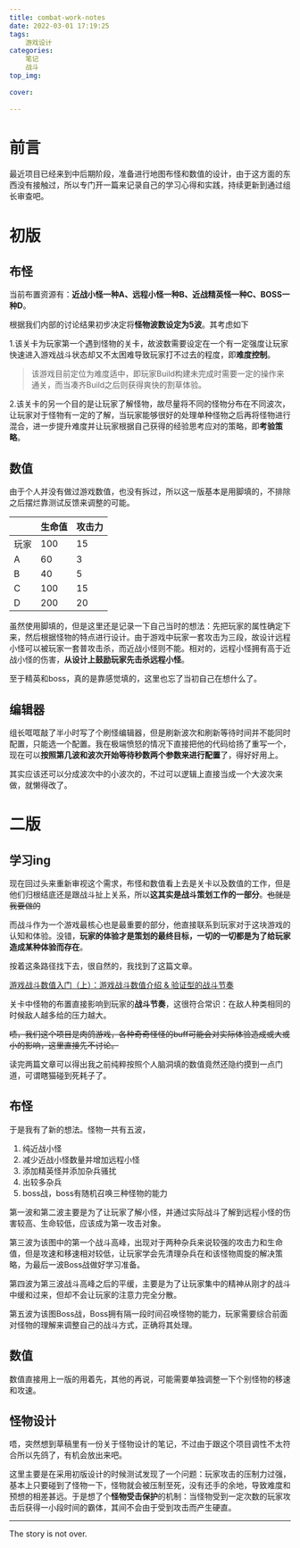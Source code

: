 ```yaml
---
title: combat-work-notes
date: 2022-03-01 17:19:25
tags:
	游戏设计
categories:
	笔记
	战斗
top_img:
	
cover:
	
---
```


# 前言

最近项目已经来到中后期阶段，准备进行地图布怪和数值的设计，由于这方面的东西没有接触过，所以专门开一篇来记录自己的学习心得和实践，持续更新到通过组长审查吧。

# 初版

## 布怪

当前布置资源有：**近战小怪一种A、远程小怪一种B、近战精英怪一种C、BOSS一种D**。

根据我们内部的讨论结果初步决定将**怪物波数设定为5波**。其考虑如下

1.该关卡为玩家第一个遇到怪物的关卡，故波数需要设定在一个有一定强度让玩家快速进入游戏战斗状态却又不太困难导致玩家打不过去的程度，即**难度控制**。

> 该游戏目前定位为难度适中，即玩家Build构建未完成时需要一定的操作来通关，而当凑齐Build之后则获得爽快的割草体验。

2.该关卡的另一个目的是让玩家了解怪物，故尽量将不同的怪物分布在不同波次，让玩家对于怪物有一定的了解，当玩家能够很好的处理单种怪物之后再将怪物进行混合，进一步提升难度并让玩家根据自己获得的经验思考应对的策略，即**考验策略**。

## 数值

由于个人并没有做过游戏数值，也没有拆过，所以这一版基本是用脚填的，不排除之后摆烂靠测试反馈来调整的可能。

|      | 生命值 | 攻击力 |
| :--- | ------ | ------ |
| 玩家 | 100    | 15     |
| A    | 60     | 3      |
| B    | 40     | 5      |
| C    | 100    | 15     |
| D    | 200    | 20     |

虽然使用脚填的，但是这里还是记录一下自己当时的想法：先把玩家的属性确定下来，然后根据怪物的特点进行设计。由于游戏中玩家一套攻击为三段，故设计远程小怪可以被玩家一套普攻击杀，而近战小怪则不能。相对的，远程小怪拥有高于近战小怪的伤害，**从设计上鼓励玩家先击杀远程小怪**。

至于精英和boss，真的是靠感觉填的，这里也忘了当初自己在想什么了。

## 编辑器

组长哐哐敲了半小时写了个刷怪编辑器，但是刷新波次和刷新等待时间并不能同时配置，只能选一个配置。我在极端愤怒的情况下直接把他的代码给扬了重写一个，现在可以**按照第几波和波次开始等待秒数两个参数来进行配置**了，得好好用上。

其实应该还可以分成波次中的小波次的，不过可以逻辑上直接当成一个大波次来做，就懒得改了。

# 二版

## 学习ing

现在回过头来重新审视这个需求，布怪和数值看上去是关卡以及数值的工作，但是他们归根结底还是跟战斗扯上关系，所以**这其实是战斗策划工作的一部分**。~~也就是我要做的~~

而战斗作为一个游戏最核心也是最重要的部分，他直接联系到玩家对于这块游戏的认知和体验。没错，**玩家的体验才是策划的最终目标，一切的一切都是为了给玩家造成某种体验而存在**。

按着这条路径找下去，很自然的，我找到了这篇文章。

[游戏战斗数值入门（上）：游戏战斗数值介绍 & 验证型的战斗节奏](https://zhuanlan.zhihu.com/p/134164771)

关卡中怪物的布置直接影响到玩家的**战斗节奏**，这很符合常识：在敌人种类相同的时候敌人越多给的压力越大。

~~啧，我们这个项目是肉鸽游戏，各种奇奇怪怪的buff可能会对实际体验造成或大或小的影响，这里直接先不讨论。~~

读完两篇文章可以得出我之前纯粹按照个人脑洞填的数值竟然还隐约摸到一点门道，可谓瞎猫碰到死耗子了。

## 布怪

于是我有了新的想法。怪物一共有五波，

1. 纯近战小怪
2. 减少近战小怪数量并增加远程小怪
3. 添加精英怪并添加杂兵骚扰
4. 出较多杂兵
5. boss战，boss有随机召唤三种怪物的能力

第一波和第二波主要是为了让玩家了解小怪，并通过实际战斗了解到远程小怪的伤害较高、生命较低，应该成为第一攻击对象。

第三波为该图中的第一个战斗高峰，出现对于两种杂兵来说较强的攻击力和生命值，但是攻速和移速相对较低，让玩家学会先清理杂兵在和该怪物周旋的解决策略，为最后一波Boss战做好学习准备。

第四波为第三波战斗高峰之后的平缓，主要是为了让玩家集中的精神从刚才的战斗中缓和过来，但却不会让玩家的注意力完全分散。

第五波为该图Boss战，Boss拥有隔一段时间召唤怪物的能力，玩家需要综合前面对怪物的理解来调整自己的战斗方式，正确将其处理。

## 数值

数值直接用上一版的用着先，其他的再说，可能需要单独调整一下个别怪物的移速和攻速。

## 怪物设计

唔，突然想到草稿里有一份关于怪物设计的笔记，不过由于跟这个项目调性不太符合所以先鸽了，有机会放出来吧。

这里主要是在采用初版设计的时候测试发现了一个问题：玩家攻击的压制力过强，基本上只要碰到了怪物一下，怪物就会被压制至死，没有还手的余地，导致难度和预想的相差甚远。于是想了个**怪物受击保护**的机制：当怪物受到一定次数的玩家攻击后获得一小段时间的霸体，其间不会由于受到攻击而产生硬直。



<!-- more -->

---

The story is not over.

